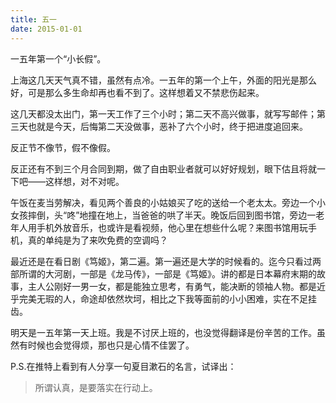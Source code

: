 ```yaml
---
title: 五一
date: 2015-01-01
---
```


一五年第一个“小长假”。

上海这几天天气真不错，虽然有点冷。一五年的第一个上午，外面的阳光是那么好，可是那么多生命却再也看不到了。这样想着又不禁悲伤起来。

这几天都没太出门，第一天工作了三个小时；第二天不高兴做事，就写写邮件；第三天也就是今天，后悔第二天没做事，恶补了六个小时，终于把进度追回来。

反正节不像节，假不像假。

反正还有不到三个月合同到期，做了自由职业者就可以好好规划，眼下估且将就一下吧——这样想，对不对呢。

午饭在麦当劳解决，看见两个善良的小姑娘买了吃的送给一个老太太。旁边一个小女孩摔倒，头“咚”地撞在地上，当爸爸的哄了半天。晚饭后回到图书馆，旁边一老年人用手机外放音乐，也或许是看视频，他心里在想些什么呢？来图书馆用玩手机，真的单纯是为了来吹免费的空调吗？

最近还是在看日剧《笃姬》，第二遍。第一遍还是大学的时候看的。迄今只看过两部所谓的大河剧，一部是《龙马传》，一部是《笃姬》。讲的都是日本幕府末期的故事，主人公刚好一男一女，都是能独立思考，有勇气，能决断的领袖人物。都是近乎完美无瑕的人，命途却依然坎坷，相比之下我等面前的小小困难，实在不足挂齿。

明天是一五年第一天上班。我是不讨厌上班的，也没觉得翻译是份辛苦的工作。虽然有时候也会觉得烦，那也只是心情不佳罢了。

P.S.在推特上看到有人分享一句夏目漱石的名言，试译出：
> 所谓认真，是要落实在行动上。
